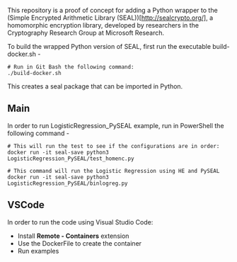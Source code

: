 This repository is a proof of concept for adding a Python wrapper to the
(Simple Encrypted Arithmetic Library (SEAL))[http://sealcrypto.org/], a homomorphic encryption library,
developed by researchers in the Cryptography Research Group at Microsoft Research.

To build the wrapped Python version of SEAL, first run the executable build-docker.sh -

```
# Run in Git Bash the following command:
./build-docker.sh
```

This creates a seal package that can be imported in Python.

## Main
In order to run LogisticRegression_PySEAL example, run in PowerShell the following command -

```
# This will run the test to see if the configurations are in order:
docker run -it seal-save python3 LogisticRegression_PySEAL/test_homenc.py

# This command will run the Logistic Regression using HE and PySEAL
docker run -it seal-save python3 LogisticRegression_PySEAL/binlogreg.py
```

## VSCode
In order to run the code using Visual Studio Code:
-   Install **Remote - Containers** extension
-   Use the DockerFile to create the container
-   Run examples